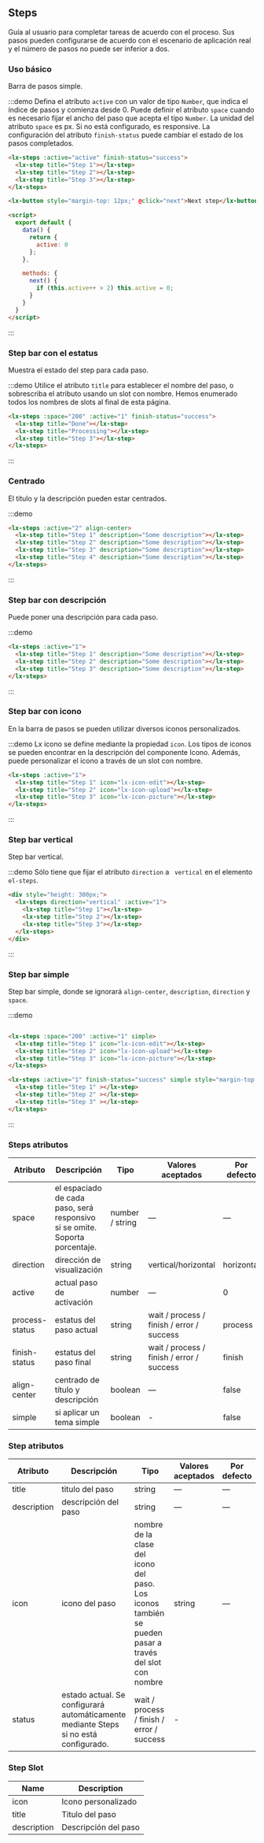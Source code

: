 ## Steps

Guía al usuario para completar tareas de acuerdo con el proceso. Sus pasos pueden configurarse de acuerdo con el escenario de aplicación real y el número de pasos no puede ser inferior a dos.

### Uso básico

Barra de pasos simple.

:::demo Defina el atributo `active` con un valor de tipo `Number`, que indica el índice de pasos y comienza desde 0. Puede definir el atributo `space` cuando es necesario fijar el ancho del paso que acepta el tipo `Number`. La unidad del atributo `space` es px. Si no está configurado, es responsive. La configuración del atributo `finish-status` puede cambiar el estado de los pasos completados.

```html
<lx-steps :active="active" finish-status="success">
  <lx-step title="Step 1"></lx-step>
  <lx-step title="Step 2"></lx-step>
  <lx-step title="Step 3"></lx-step>
</lx-steps>

<lx-button style="margin-top: 12px;" @click="next">Next step</lx-button>

<script>
  export default {
    data() {
      return {
        active: 0
      };
    },

    methods: {
      next() {
        if (this.active++ > 2) this.active = 0;
      }
    }
  }
</script>
```
:::

### Step bar con el estatus

Muestra el estado del step para cada paso.

:::demo Utilice el atributo `title` para establecer el nombre del paso, o sobrescriba el atributo usando un slot con nombre. Hemos enumerado todos los nombres de slots al final de esta página.

```html
<lx-steps :space="200" :active="1" finish-status="success">
  <lx-step title="Done"></lx-step>
  <lx-step title="Processing"></lx-step>
  <lx-step title="Step 3"></lx-step>
</lx-steps>
```
:::

### Centrado

El título y la descripción pueden estar centrados.

:::demo
```html
<lx-steps :active="2" align-center>
  <lx-step title="Step 1" description="Some description"></lx-step>
  <lx-step title="Step 2" description="Some description"></lx-step>
  <lx-step title="Step 3" description="Some description"></lx-step>
  <lx-step title="Step 4" description="Some description"></lx-step>
</lx-steps>
```
:::

### Step bar con descripción

Puede poner una descripción para cada paso.

:::demo
```html
<lx-steps :active="1">
  <lx-step title="Step 1" description="Some description"></lx-step>
  <lx-step title="Step 2" description="Some description"></lx-step>
  <lx-step title="Step 3" description="Some description"></lx-step>
</lx-steps>
```
:::

### Step bar con icono

En la barra de pasos se pueden utilizar diversos iconos personalizados.

:::demo Lx icono se define mediante la propiedad `icon`. Los tipos de iconos se pueden encontrar en la descripción del componente Icono. Además, puede personalizar el icono a través de un slot con nombre.

```html
<lx-steps :active="1">
  <lx-step title="Step 1" icon="lx-icon-edit"></lx-step>
  <lx-step title="Step 2" icon="lx-icon-upload"></lx-step>
  <lx-step title="Step 3" icon="lx-icon-picture"></lx-step>
</lx-steps>
```
:::

### Step bar vertical

Step bar vertical.

:::demo Sólo tiene que fijar el atributo `direction`  a ` vertical` en el elemento `el-steps`.

```html
<div style="height: 300px;">
  <lx-steps direction="vertical" :active="1">
    <lx-step title="Step 1"></lx-step>
    <lx-step title="Step 2"></lx-step>
    <lx-step title="Step 3"></lx-step>
  </lx-steps>
</div>
```
:::

### Step bar simple
Step bar simple, donde se ignorará `align-center`, `description`, `direction` y `space`.

:::demo
```html

<lx-steps :space="200" :active="1" simple>
  <lx-step title="Step 1" icon="lx-icon-edit"></lx-step>
  <lx-step title="Step 2" icon="lx-icon-upload"></lx-step>
  <lx-step title="Step 3" icon="lx-icon-picture"></lx-step>
</lx-steps>

<lx-steps :active="1" finish-status="success" simple style="margin-top: 20px">
  <lx-step title="Step 1" ></lx-step>
  <lx-step title="Step 2" ></lx-step>
  <lx-step title="Step 3" ></lx-step>
</lx-steps>
```
:::

### Steps atributos

| Atributo       | Descripción                                                  | Tipo            | Valores aceptados                         | Por defecto |
| -------------- | ------------------------------------------------------------ | --------------- | ----------------------------------------- | ----------- |
| space          | el espaciado de cada paso, será responsivo si se omite. Soporta porcentaje. | number / string | —                                         | —           |
| direction      | dirección de visualización                                   | string          | vertical/horizontal                       | horizontal  |
| active         | actual paso de activación                                    | number          | —                                         | 0           |
| process-status | estatus del paso actual                                      | string          | wait / process / finish / error / success | process     |
| finish-status  | estatus del paso final                                       | string          | wait / process / finish / error / success | finish      |
| align-center   | centrado de título y descripción                             | boolean         | —                                         | false       |
| simple         | si aplicar un tema simple                                    | boolean         | -                                         | false       |

### Step atributos
| Atributo    | Descripción                              | Tipo                                     | Valores aceptados | Por defecto |
| ----------- | ---------------------------------------- | ---------------------------------------- | ----------------- | ----------- |
| title       | titulo del paso                          | string                                   | —                 | —           |
| description | descripción del paso                     | string                                   | —                 | —           |
| icon        | icono del paso                           | nombre de la clase del icono del paso. Los iconos también se pueden pasar a través del slot con nombre | string            | —           |
| status      | estado actual. Se configurará automáticamente mediante Steps si no está configurado. | wait / process / finish / error / success | -                 |             |

### Step Slot
| Name        | Description          |
| ----------- | -------------------- |
| icon        | Icono personalizado  |
| title       | Titulo del paso      |
| description | Descripción del paso |

